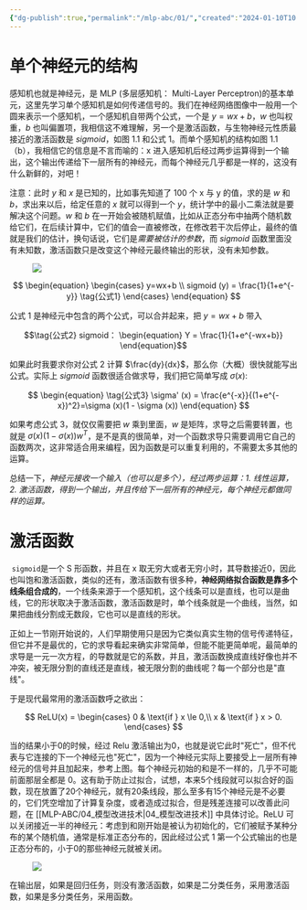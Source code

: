```yaml
---
{"dg-publish":true,"permalink":"/mlp-abc/01/","created":"2024-01-10T10:29:37.746+08:00"}
---
```



# 单个神经元的结构

感知机也就是神经元，是 MLP (多层感知机： Multi-Layer Perceptron)的基本单元，这里先学习单个感知机是如何传递信号的。我们在神经网络图像中一般用一个圆来表示一个感知机，一个感知机自带两个公式，一个是 $y=wx+b$，$w$ 也叫权重，$b$ 也叫偏置项，我相信这不难理解，另一个是激活函数，与生物神经元性质最接近的激活函数是 $sigmoid$，如图 1.1 和公式 1。而单个感知机的结构如图 1.1（b），我相信它的信息是不言而喻的：x 进入感知机后经过两步运算得到一个输出，这个输出传递给下一层所有的神经元，而每个神经元几乎都是一样的，这没有什么新鲜的，对吧！

注意：此时 $y$ 和 $x$ 是已知的，比如事先知道了 100 个 x 与 y 的值，求的是 $w$ 和 $b$，求出来以后，给定任意的 $x$ 就可以得到一个 $y$，统计学中的最小二乘法就是要解决这个问题。$w$ 和 $b$ 在一开始会被随机赋值，比如从正态分布中抽两个随机数给它们，在后续计算中，它们的值会一直被修改，在修改若干次后停止，最终的值就是我们的估计，换句话说，它们是*需要被估计的参数*，而 $sigmoid$ 函数里面没有未知数，激活函数只是改变这个神经元最终输出的形状，没有未知参数。

<figure id="figure3">
<img src="https://s2.loli.net/2023/08/27/3UAEKC6oGN1jDZO.jpg"/>
</figure>

$$
\begin{equation}
    \begin{cases}
        y=wx+b \\
        sigmoid (y) = \frac{1}{1+e^{-y}} \tag{公式1}
    \end{cases}
\end{equation}
$$

公式 1 是神经元中包含的两个公式，可以合并起来，把 $y=wx+b$ 带入

$$\tag{公式2}
sigmoid：
\begin{equation}
    Y = \frac{1}{1+e^{-wx+b}}
\end{equation}$$

如果此时我要求你对公式 2 计算 $\frac{dy}{dx}$，那么你（大概）很快就能写出公式。实际上 $sigmoid$ 函数很适合做求导，我们把它简单写成 $\sigma(x)$:

$$
\begin{equation} \tag{公式3}
    \sigma' (x) = \frac{e^{-x}}{(1+e^{-x})^2}=\sigma (x)(1 - \sigma (x))
\end{equation}
$$

如果考虑公式 3，就仅仅需要把 $w$ 乘到里面，$w$ 是矩阵，求导之后需要转置，也就是 $\sigma(x)(1 - \sigma(x))w^T$，是不是真的很简单，对一个函数求导只需要调用它自己的函数两次，这非常适合用来编程，因为函数是可以重复利用的，不需要太多其他的运算。

总结一下，*神经元接收一个输入（也可以是多个），经过两步运算：1. 线性运算，2. 激活函数，得到一个输出，并且传给下一层所有的神经元，每个神经元都做同样的运算。*

# 激活函数

​ `sigmoid`是一个 S 形函数，并且在 x 取无穷大或者无穷小时，其导数接近0，因此也叫饱和激活函数，类似的还有​，激活函数有很多种，**神经网络拟合函数是靠多个线条组合成的**，一个线条来源于一个感知机，这个线条可以是直线，也可以是曲线，它的形状取决于激活函数，激活函数是​时，单个线条就是一个曲线，当然，如果把曲线分割成无数段，它也可以是直线的形状。

正如上一节刚开始说的，人们早期使用​只是因为它类似真实生物的信号传递特征，但它并不是最优的，它的求导看起来确实非常简单，但能不能更简单呢，最简单的求导是一元一次方程，​的导数就是它的系数，并且，激活函数换成直线好像也并不冲突，被无限分割的直线还是直线，被无限分割的曲线呢？每一个部分也是"直线"。

于是现代最常用的激活函数​呼之欲出：

$$
ReLU(x) =
\begin{cases}
	0 & \text{if } x \le 0,\\
	x & \text{if } x > 0.
\end{cases}
$$

当​的结果小于0的时候，经过 Relu 激活输出为0，也就是说它此时"死亡"，但不代表与它连接的下一个神经元也"死亡"，因为一个神经元实际上要接受上一层所有神经元的信号并且加起来，参考上图。每个神经元初始的​和​是不一样的，几乎不可能前面那层全都是 0。这有助于防止过拟合，试想，本来5个线段就可以拟合好的函数，现在放置了20个神经元，就有20条线段，那么至多有15个神经元是不必要的，它们凭空增加了计算复杂度，或者造成过拟合，但是残差连接可以改善此问题，在 [[MLP-ABC/04_模型改进技术\|04_模型改进技术]] 中具体讨论。ReLU 可以关闭接近一半的神经元：考虑到​和​刚开始是被认为初始化的，它们被赋予某种分布的某个随机值，通常是标准正态分布的，因此经过公式 1 第一个公式输出的​也是正态分布的，​小于0的那些神经元就被关闭。

<figure id="figure3">
<img src="https://s2.loli.net/2023/08/27/EpkSqiLnKWbwQoB.jpg"/>
</figure>

在输出层，如果是回归任务，则没有激活函数，如果是二分类任务，采用​激活函数，如果是多分类任务，采用​函数。